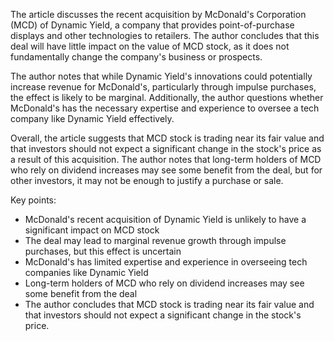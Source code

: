 The article discusses the recent acquisition by McDonald's Corporation (MCD) of Dynamic Yield, a company that provides point-of-purchase displays and other technologies to retailers. The author concludes that this deal will have little impact on the value of MCD stock, as it does not fundamentally change the company's business or prospects.

The author notes that while Dynamic Yield's innovations could potentially increase revenue for McDonald's, particularly through impulse purchases, the effect is likely to be marginal. Additionally, the author questions whether McDonald's has the necessary expertise and experience to oversee a tech company like Dynamic Yield effectively.

Overall, the article suggests that MCD stock is trading near its fair value and that investors should not expect a significant change in the stock's price as a result of this acquisition. The author notes that long-term holders of MCD who rely on dividend increases may see some benefit from the deal, but for other investors, it may not be enough to justify a purchase or sale.

Key points:

* McDonald's recent acquisition of Dynamic Yield is unlikely to have a significant impact on MCD stock
* The deal may lead to marginal revenue growth through impulse purchases, but this effect is uncertain
* McDonald's has limited expertise and experience in overseeing tech companies like Dynamic Yield
* Long-term holders of MCD who rely on dividend increases may see some benefit from the deal
* The author concludes that MCD stock is trading near its fair value and that investors should not expect a significant change in the stock's price.